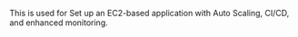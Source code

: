 This is used for Set up an EC2-based application with Auto Scaling, CI/CD, and enhanced monitoring.
